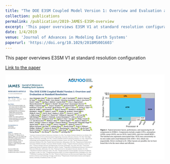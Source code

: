 ```yaml
---
title: "The DOE E3SM Coupled Model Version 1: Overview and Evaluation at Standard Resolution"
collection: publications
permalink: /publication/2019-JAMES-E3SM-overview
excerpt: 'This paper overviews E3SM V1 at standard resolution configuration'
date: 1/4/2019
venue: 'Journal of Advances in Modeling Earth Systems'
paperurl: 'https://doi.org/10.1029/2018MS001603'
---
```

This paper overviews E3SM V1 at standard resolution configuration

[Link to the paper](https://doi.org/10.1029/2018MS001603)

![image](../images/papers/2019-JAMES-E3SM-overview.png)
